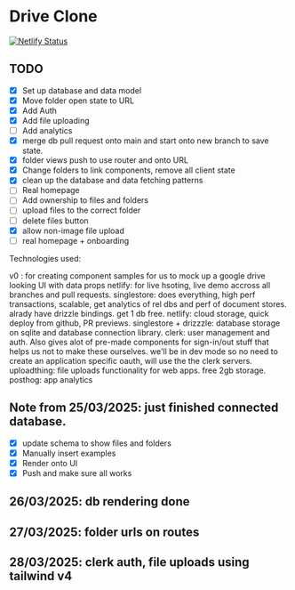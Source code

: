 # Drive Clone

[![Netlify Status](https://api.netlify.com/api/v1/badges/fa5401bc-04b6-4e40-b44a-e6583c956d9a/deploy-status)](https://app.netlify.com/sites/flourishing-puffpuff-b8e436/deploys)

## TODO

- [x] Set up database and data model
- [x] Move folder open state to URL
- [x] Add Auth
- [x] Add file uploading
- [ ] Add analytics
- [x] merge db pull request onto main and start onto new branch to save state.
- [x] folder views push to use router and onto URL
- [x] Change folders to link components, remove all client state
- [x] clean up the database and data fetching patterns
- [ ] Real homepage
- [ ] Add ownership to files and folders
- [ ] upload files to the correct folder
- [ ] delete files button
- [x] allow non-image file upload
- [ ] real homepage + onboarding

Technologies used:

v0 : for creating component samples for us to mock up a google drive looking UI with data props
netlify: for live hsoting, live demo accross all branches and pull requests.
singlestore: does everything, high perf transactions, scalable, get analytics of rel dbs and perf of document stores. alrady have drizzle bindings. get 1 db free.
netlify: cloud storage, quick deploy from github, PR previews.
singlestore + drizzzle: database storage on sqlite and database connection library.
clerk: user management and auth. Also gives alot of pre-made components for sign-in/out stuff that helps us not to make these ourselves. we'll be in dev mode so no need to create an application specific oauth, will use the the clerk servers.
uploadthing: file uploads functionality for web apps. free 2gb storage.
posthog: app analytics

## Note from 25/03/2025: just finished connected database.

- [x] update schema to show files and folders
- [x] Manually insert examples
- [x] Render onto UI
- [x] Push and make sure all works

## 26/03/2025: db rendering done

## 27/03/2025: folder urls on routes

## 28/03/2025: clerk auth, file uploads using tailwind v4
